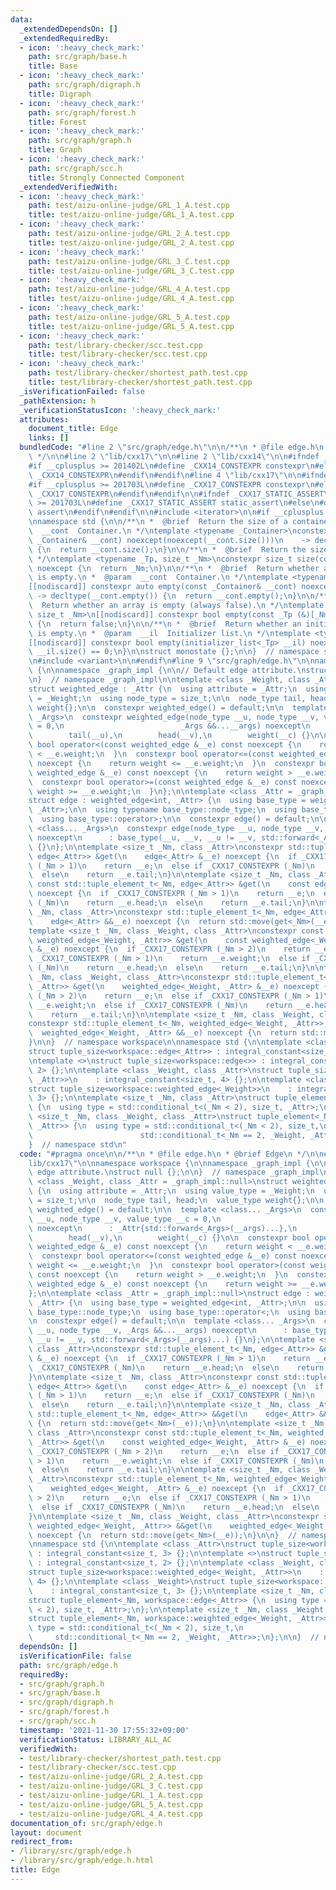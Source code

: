 ```yaml
---
data:
  _extendedDependsOn: []
  _extendedRequiredBy:
  - icon: ':heavy_check_mark:'
    path: src/graph/base.h
    title: Base
  - icon: ':heavy_check_mark:'
    path: src/graph/digraph.h
    title: Digraph
  - icon: ':heavy_check_mark:'
    path: src/graph/forest.h
    title: Forest
  - icon: ':heavy_check_mark:'
    path: src/graph/graph.h
    title: Graph
  - icon: ':heavy_check_mark:'
    path: src/graph/scc.h
    title: Strongly Connected Component
  _extendedVerifiedWith:
  - icon: ':heavy_check_mark:'
    path: test/aizu-online-judge/GRL_1_A.test.cpp
    title: test/aizu-online-judge/GRL_1_A.test.cpp
  - icon: ':heavy_check_mark:'
    path: test/aizu-online-judge/GRL_2_A.test.cpp
    title: test/aizu-online-judge/GRL_2_A.test.cpp
  - icon: ':heavy_check_mark:'
    path: test/aizu-online-judge/GRL_3_C.test.cpp
    title: test/aizu-online-judge/GRL_3_C.test.cpp
  - icon: ':heavy_check_mark:'
    path: test/aizu-online-judge/GRL_4_A.test.cpp
    title: test/aizu-online-judge/GRL_4_A.test.cpp
  - icon: ':heavy_check_mark:'
    path: test/aizu-online-judge/GRL_5_A.test.cpp
    title: test/aizu-online-judge/GRL_5_A.test.cpp
  - icon: ':heavy_check_mark:'
    path: test/library-checker/scc.test.cpp
    title: test/library-checker/scc.test.cpp
  - icon: ':heavy_check_mark:'
    path: test/library-checker/shortest_path.test.cpp
    title: test/library-checker/shortest_path.test.cpp
  _isVerificationFailed: false
  _pathExtension: h
  _verificationStatusIcon: ':heavy_check_mark:'
  attributes:
    document_title: Edge
    links: []
  bundledCode: "#line 2 \"src/graph/edge.h\"\n\n/**\n * @file edge.h\n * @brief Edge\n\
    \ */\n\n#line 2 \"lib/cxx17\"\n\n#line 2 \"lib/cxx14\"\n\n#ifndef _CXX14_CONSTEXPR\n\
    #if __cplusplus >= 201402L\n#define _CXX14_CONSTEXPR constexpr\n#else\n#define\
    \ _CXX14_CONSTEXPR\n#endif\n#endif\n#line 4 \"lib/cxx17\"\n\n#ifndef _CXX17_CONSTEXPR\n\
    #if __cplusplus >= 201703L\n#define _CXX17_CONSTEXPR constexpr\n#else\n#define\
    \ _CXX17_CONSTEXPR\n#endif\n#endif\n\n#ifndef _CXX17_STATIC_ASSERT\n#if __cplusplus\
    \ >= 201703L\n#define _CXX17_STATIC_ASSERT static_assert\n#else\n#define _CXX17_STATIC_ASSERT\
    \ assert\n#endif\n#endif\n\n#include <iterator>\n\n#if __cplusplus < 201703L\n\
    \nnamespace std {\n\n/**\n *  @brief  Return the size of a container.\n *  @param\
    \  __cont  Container.\n */\ntemplate <typename _Container>\nconstexpr auto size(const\
    \ _Container& __cont) noexcept(noexcept(__cont.size()))\n    -> decltype(__cont.size())\
    \ {\n  return __cont.size();\n}\n\n/**\n *  @brief  Return the size of an array.\n\
    \ */\ntemplate <typename _Tp, size_t _Nm>\nconstexpr size_t size(const _Tp (&)[_Nm])\
    \ noexcept {\n  return _Nm;\n}\n\n/**\n *  @brief  Return whether a container\
    \ is empty.\n *  @param  __cont  Container.\n */\ntemplate <typename _Container>\n\
    [[nodiscard]] constexpr auto empty(const _Container& __cont) noexcept(\n    noexcept(__cont.empty()))\
    \ -> decltype(__cont.empty()) {\n  return __cont.empty();\n}\n\n/**\n *  @brief\
    \  Return whether an array is empty (always false).\n */\ntemplate <typename _Tp,\
    \ size_t _Nm>\n[[nodiscard]] constexpr bool empty(const _Tp (&)[_Nm]) noexcept\
    \ {\n  return false;\n}\n\n/**\n *  @brief  Return whether an initializer_list\
    \ is empty.\n *  @param  __il  Initializer list.\n */\ntemplate <typename _Tp>\n\
    [[nodiscard]] constexpr bool empty(initializer_list<_Tp> __il) noexcept {\n  return\
    \ __il.size() == 0;\n}\n\nstruct monostate {};\n\n}  // namespace std\n\n#else\n\
    \n#include <variant>\n\n#endif\n#line 9 \"src/graph/edge.h\"\n\nnamespace workspace\
    \ {\n\nnamespace _graph_impl {\n\n// Default edge attribute.\nstruct null {};\n\
    \n}  // namespace _graph_impl\n\ntemplate <class _Weight, class _Attr = _graph_impl::null>\n\
    struct weighted_edge : _Attr {\n  using attribute = _Attr;\n  using value_type\
    \ = _Weight;\n  using node_type = size_t;\n\n  node_type tail, head;\n  value_type\
    \ weight{};\n\n  constexpr weighted_edge() = default;\n\n  template <class...\
    \ _Args>\n  constexpr weighted_edge(node_type __u, node_type __v, value_type __c\
    \ = 0,\n                          _Args &&...__args) noexcept\n      : _Attr{std::forward<_Args>(__args)...},\n\
    \        tail(__u),\n        head(__v),\n        weight(__c) {}\n\n  constexpr\
    \ bool operator<(const weighted_edge &__e) const noexcept {\n    return weight\
    \ < __e.weight;\n  }\n  constexpr bool operator<=(const weighted_edge &__e) const\
    \ noexcept {\n    return weight <= __e.weight;\n  }\n  constexpr bool operator>(const\
    \ weighted_edge &__e) const noexcept {\n    return weight > __e.weight;\n  }\n\
    \  constexpr bool operator>=(const weighted_edge &__e) const noexcept {\n    return\
    \ weight >= __e.weight;\n  }\n};\n\ntemplate <class _Attr = _graph_impl::null>\n\
    struct edge : weighted_edge<int, _Attr> {\n  using base_type = weighted_edge<int,\
    \ _Attr>;\n\n  using typename base_type::node_type;\n  using base_type::operator<;\n\
    \  using base_type::operator>;\n\n  constexpr edge() = default;\n\n  template\
    \ <class... _Args>\n  constexpr edge(node_type __u, node_type __v, _Args &&...__args)\
    \ noexcept\n      : base_type(__u, __v, __u != __v, std::forward<_Args>(__args)...)\
    \ {}\n};\n\ntemplate <size_t _Nm, class _Attr>\nconstexpr std::tuple_element_t<_Nm,\
    \ edge<_Attr>> &get(\n    edge<_Attr> &__e) noexcept {\n  if _CXX17_CONSTEXPR\
    \ (_Nm > 1)\n    return __e;\n  else if _CXX17_CONSTEXPR (_Nm)\n    return __e.head;\n\
    \  else\n    return __e.tail;\n}\n\ntemplate <size_t _Nm, class _Attr>\nconstexpr\
    \ const std::tuple_element_t<_Nm, edge<_Attr>> &get(\n    const edge<_Attr> &__e)\
    \ noexcept {\n  if _CXX17_CONSTEXPR (_Nm > 1)\n    return __e;\n  else if _CXX17_CONSTEXPR\
    \ (_Nm)\n    return __e.head;\n  else\n    return __e.tail;\n}\n\ntemplate <size_t\
    \ _Nm, class _Attr>\nconstexpr std::tuple_element_t<_Nm, edge<_Attr>> &&get(\n\
    \    edge<_Attr> &&__e) noexcept {\n  return std::move(get<_Nm>(__e));\n}\n\n\
    template <size_t _Nm, class _Weight, class _Attr>\nconstexpr const std::tuple_element_t<_Nm,\
    \ weighted_edge<_Weight, _Attr>> &get(\n    const weighted_edge<_Weight, _Attr>\
    \ &__e) noexcept {\n  if _CXX17_CONSTEXPR (_Nm > 2)\n    return __e;\n  else if\
    \ _CXX17_CONSTEXPR (_Nm > 1)\n    return __e.weight;\n  else if _CXX17_CONSTEXPR\
    \ (_Nm)\n    return __e.head;\n  else\n    return __e.tail;\n}\n\ntemplate <size_t\
    \ _Nm, class _Weight, class _Attr>\nconstexpr std::tuple_element_t<_Nm, weighted_edge<_Weight,\
    \ _Attr>> &get(\n    weighted_edge<_Weight, _Attr> &__e) noexcept {\n  if _CXX17_CONSTEXPR\
    \ (_Nm > 2)\n    return __e;\n  else if _CXX17_CONSTEXPR (_Nm > 1)\n    return\
    \ __e.weight;\n  else if _CXX17_CONSTEXPR (_Nm)\n    return __e.head;\n  else\n\
    \    return __e.tail;\n}\n\ntemplate <size_t _Nm, class _Weight, class _Attr>\n\
    constexpr std::tuple_element_t<_Nm, weighted_edge<_Weight, _Attr>> &&get(\n  \
    \  weighted_edge<_Weight, _Attr> &&__e) noexcept {\n  return std::move(get<_Nm>(__e));\n\
    }\n\n}  // namespace workspace\n\nnamespace std {\n\ntemplate <class _Attr>\n\
    struct tuple_size<workspace::edge<_Attr>> : integral_constant<size_t, 3> {};\n\
    \ntemplate <>\nstruct tuple_size<workspace::edge<>> : integral_constant<size_t,\
    \ 2> {};\n\ntemplate <class _Weight, class _Attr>\nstruct tuple_size<workspace::weighted_edge<_Weight,\
    \ _Attr>>\n    : integral_constant<size_t, 4> {};\n\ntemplate <class _Weight>\n\
    struct tuple_size<workspace::weighted_edge<_Weight>>\n    : integral_constant<size_t,\
    \ 3> {};\n\ntemplate <size_t _Nm, class _Attr>\nstruct tuple_element<_Nm, workspace::edge<_Attr>>\
    \ {\n  using type = std::conditional_t<(_Nm < 2), size_t, _Attr>;\n};\n\ntemplate\
    \ <size_t _Nm, class _Weight, class _Attr>\nstruct tuple_element<_Nm, workspace::weighted_edge<_Weight,\
    \ _Attr>> {\n  using type = std::conditional_t<(_Nm < 2), size_t,\n          \
    \                        std::conditional_t<_Nm == 2, _Weight, _Attr>>;\n};\n\n\
    }  // namespace std\n"
  code: "#pragma once\n\n/**\n * @file edge.h\n * @brief Edge\n */\n\n#include \"\
    lib/cxx17\"\n\nnamespace workspace {\n\nnamespace _graph_impl {\n\n// Default\
    \ edge attribute.\nstruct null {};\n\n}  // namespace _graph_impl\n\ntemplate\
    \ <class _Weight, class _Attr = _graph_impl::null>\nstruct weighted_edge : _Attr\
    \ {\n  using attribute = _Attr;\n  using value_type = _Weight;\n  using node_type\
    \ = size_t;\n\n  node_type tail, head;\n  value_type weight{};\n\n  constexpr\
    \ weighted_edge() = default;\n\n  template <class... _Args>\n  constexpr weighted_edge(node_type\
    \ __u, node_type __v, value_type __c = 0,\n                          _Args &&...__args)\
    \ noexcept\n      : _Attr{std::forward<_Args>(__args)...},\n        tail(__u),\n\
    \        head(__v),\n        weight(__c) {}\n\n  constexpr bool operator<(const\
    \ weighted_edge &__e) const noexcept {\n    return weight < __e.weight;\n  }\n\
    \  constexpr bool operator<=(const weighted_edge &__e) const noexcept {\n    return\
    \ weight <= __e.weight;\n  }\n  constexpr bool operator>(const weighted_edge &__e)\
    \ const noexcept {\n    return weight > __e.weight;\n  }\n  constexpr bool operator>=(const\
    \ weighted_edge &__e) const noexcept {\n    return weight >= __e.weight;\n  }\n\
    };\n\ntemplate <class _Attr = _graph_impl::null>\nstruct edge : weighted_edge<int,\
    \ _Attr> {\n  using base_type = weighted_edge<int, _Attr>;\n\n  using typename\
    \ base_type::node_type;\n  using base_type::operator<;\n  using base_type::operator>;\n\
    \n  constexpr edge() = default;\n\n  template <class... _Args>\n  constexpr edge(node_type\
    \ __u, node_type __v, _Args &&...__args) noexcept\n      : base_type(__u, __v,\
    \ __u != __v, std::forward<_Args>(__args)...) {}\n};\n\ntemplate <size_t _Nm,\
    \ class _Attr>\nconstexpr std::tuple_element_t<_Nm, edge<_Attr>> &get(\n    edge<_Attr>\
    \ &__e) noexcept {\n  if _CXX17_CONSTEXPR (_Nm > 1)\n    return __e;\n  else if\
    \ _CXX17_CONSTEXPR (_Nm)\n    return __e.head;\n  else\n    return __e.tail;\n\
    }\n\ntemplate <size_t _Nm, class _Attr>\nconstexpr const std::tuple_element_t<_Nm,\
    \ edge<_Attr>> &get(\n    const edge<_Attr> &__e) noexcept {\n  if _CXX17_CONSTEXPR\
    \ (_Nm > 1)\n    return __e;\n  else if _CXX17_CONSTEXPR (_Nm)\n    return __e.head;\n\
    \  else\n    return __e.tail;\n}\n\ntemplate <size_t _Nm, class _Attr>\nconstexpr\
    \ std::tuple_element_t<_Nm, edge<_Attr>> &&get(\n    edge<_Attr> &&__e) noexcept\
    \ {\n  return std::move(get<_Nm>(__e));\n}\n\ntemplate <size_t _Nm, class _Weight,\
    \ class _Attr>\nconstexpr const std::tuple_element_t<_Nm, weighted_edge<_Weight,\
    \ _Attr>> &get(\n    const weighted_edge<_Weight, _Attr> &__e) noexcept {\n  if\
    \ _CXX17_CONSTEXPR (_Nm > 2)\n    return __e;\n  else if _CXX17_CONSTEXPR (_Nm\
    \ > 1)\n    return __e.weight;\n  else if _CXX17_CONSTEXPR (_Nm)\n    return __e.head;\n\
    \  else\n    return __e.tail;\n}\n\ntemplate <size_t _Nm, class _Weight, class\
    \ _Attr>\nconstexpr std::tuple_element_t<_Nm, weighted_edge<_Weight, _Attr>> &get(\n\
    \    weighted_edge<_Weight, _Attr> &__e) noexcept {\n  if _CXX17_CONSTEXPR (_Nm\
    \ > 2)\n    return __e;\n  else if _CXX17_CONSTEXPR (_Nm > 1)\n    return __e.weight;\n\
    \  else if _CXX17_CONSTEXPR (_Nm)\n    return __e.head;\n  else\n    return __e.tail;\n\
    }\n\ntemplate <size_t _Nm, class _Weight, class _Attr>\nconstexpr std::tuple_element_t<_Nm,\
    \ weighted_edge<_Weight, _Attr>> &&get(\n    weighted_edge<_Weight, _Attr> &&__e)\
    \ noexcept {\n  return std::move(get<_Nm>(__e));\n}\n\n}  // namespace workspace\n\
    \nnamespace std {\n\ntemplate <class _Attr>\nstruct tuple_size<workspace::edge<_Attr>>\
    \ : integral_constant<size_t, 3> {};\n\ntemplate <>\nstruct tuple_size<workspace::edge<>>\
    \ : integral_constant<size_t, 2> {};\n\ntemplate <class _Weight, class _Attr>\n\
    struct tuple_size<workspace::weighted_edge<_Weight, _Attr>>\n    : integral_constant<size_t,\
    \ 4> {};\n\ntemplate <class _Weight>\nstruct tuple_size<workspace::weighted_edge<_Weight>>\n\
    \    : integral_constant<size_t, 3> {};\n\ntemplate <size_t _Nm, class _Attr>\n\
    struct tuple_element<_Nm, workspace::edge<_Attr>> {\n  using type = std::conditional_t<(_Nm\
    \ < 2), size_t, _Attr>;\n};\n\ntemplate <size_t _Nm, class _Weight, class _Attr>\n\
    struct tuple_element<_Nm, workspace::weighted_edge<_Weight, _Attr>> {\n  using\
    \ type = std::conditional_t<(_Nm < 2), size_t,\n                             \
    \     std::conditional_t<_Nm == 2, _Weight, _Attr>>;\n};\n\n}  // namespace std\n"
  dependsOn: []
  isVerificationFile: false
  path: src/graph/edge.h
  requiredBy:
  - src/graph/graph.h
  - src/graph/base.h
  - src/graph/digraph.h
  - src/graph/forest.h
  - src/graph/scc.h
  timestamp: '2021-11-30 17:55:32+09:00'
  verificationStatus: LIBRARY_ALL_AC
  verifiedWith:
  - test/library-checker/shortest_path.test.cpp
  - test/library-checker/scc.test.cpp
  - test/aizu-online-judge/GRL_2_A.test.cpp
  - test/aizu-online-judge/GRL_3_C.test.cpp
  - test/aizu-online-judge/GRL_1_A.test.cpp
  - test/aizu-online-judge/GRL_5_A.test.cpp
  - test/aizu-online-judge/GRL_4_A.test.cpp
documentation_of: src/graph/edge.h
layout: document
redirect_from:
- /library/src/graph/edge.h
- /library/src/graph/edge.h.html
title: Edge
---
```

